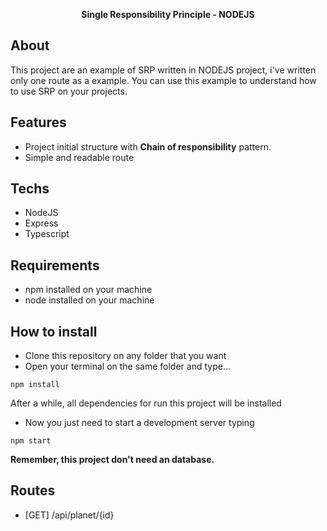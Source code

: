 <p align="center"><b>Single Responsibility Principle - NODEJS</b></p>

## About
This project are an example of SRP written in NODEJS project, i've written only one route as a example.
You can use this example to understand how to use SRP on your projects.

## Features
- Project initial structure with **Chain of responsibility** pattern.
- Simple and readable route

## Techs
- NodeJS
- Express
- Typescript

## Requirements
- npm installed on your machine
- node installed on your machine

## How to install
- Clone this repository on any folder that you want
- Open your terminal on the same folder and type...
```
npm install
```

After a while, all dependencies for run this project will be installed
- Now you just need to start a development server typing
```
npm start
```
**Remember, this project don't need an database.**

## Routes
- [GET] /api/planet/{id}

